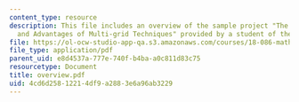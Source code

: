 ```yaml
---
content_type: resource
description: This file includes an overview of the sample project "The Fundamentals
  and Advantages of Multi-grid Techniques" provided by a student of the class.
file: https://ol-ocw-studio-app-qa.s3.amazonaws.com/courses/18-086-mathematical-methods-for-engineers-ii-spring-2006/4cd6d25812214df9a2883e6a96ab3229_overview.pdf
file_type: application/pdf
parent_uid: e8d4537a-777e-740f-b4ba-a0c811d83c75
resourcetype: Document
title: overview.pdf
uid: 4cd6d258-1221-4df9-a288-3e6a96ab3229
---
```

